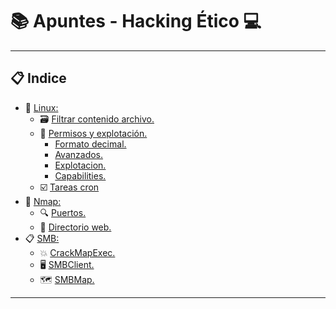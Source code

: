 # 📚 Apuntes - Hacking Ético 💻
***
## 📋 Indice 
- 📜 [Linux:](https://github.com/w0lfst/Apuntes/tree/main/Linux)
    - 🗃️ [Filtrar contenido archivo.](https://github.com/w0lfst/Apuntes-Hacking-Etico/blob/main/Linux/Filtrar%20contenido%20archivo.md)
    - 🔐 [Permisos y explotación.](https://github.com/w0lfst/Apuntes-Hacking-Etico/blob/main/Linux/Permisos.md#lectura-de-permisos)
        - [Formato decimal.](https://github.com/w0lfst/Apuntes-Hacking-Etico/blob/main/Linux/Permisos.md#permisos-formato-decimal)  
        - [Avanzados.](https://github.com/w0lfst/Apuntes-Hacking-Etico/blob/main/Linux/Permisos.md#permisos-avanzados)
        - [Explotacion.](https://github.com/w0lfst/Apuntes-Hacking-Etico/blob/main/Linux/Permisos.md#explotaci%C3%B3n-permisos-suid)
        - [Capabilities.](https://github.com/w0lfst/Apuntes-Hacking-Etico/blob/main/Linux/Permisos.md#capabilities)  
    - ☑️ [Tareas cron](https://github.com/w0lfst/Apuntes-Hacking-Etico/blob/main/Linux/Tareas%20cron.md#%EF%B8%8F-proximamente)
- 👀 [Nmap:](https://github.com/w0lfst/Apuntes/tree/main/nmap)
    - 🔍 [Puertos.](https://github.com/w0lfst/Apuntes/blob/main/nmap/Escaneo%20de%20puertos.md#escanear-puertos)
    - 📂 [Directorio web.](https://github.com/w0lfst/Apuntes/blob/main/nmap/Escaneo%20directorio%20web.md#directorio-web)
- 📋 [SMB:](https://github.com/w0lfst/Apuntes/tree/main/Samba)
    - 💥 [CrackMapExec.](https://github.com/w0lfst/Apuntes/blob/main/Samba/CrackMapExec.md#crackmapexec-o-cme-)
    - 🖥️ [SMBClient.](https://github.com/w0lfst/Apuntes/blob/main/Samba/SMBClient.md#smbclient)
    - 🗺️ [SMBMap.](https://github.com/w0lfst/Apuntes/blob/main/Samba/SMBMap.md#smbmap)
***
